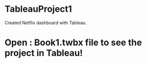 # TableauProject1
Created Netflix dashboard with Tableau.
<h1> Open :
Book1.twbx file to see the project in Tableau!
